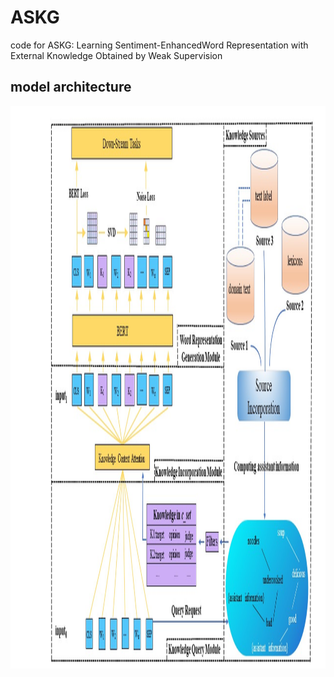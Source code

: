 # ASKG
code for ASKG: Learning Sentiment-EnhancedWord Representation with External Knowledge Obtained by Weak Supervision

## model architecture
<p align="center">
    <img src="model.jpg" height="900"/>
</p> 
